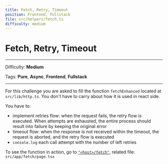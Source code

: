 ```yaml
---
title: Fetch, Retry, Timeout
position: Frontend, Fullstack
file: src/helpers/fetch.ts
difficulty: medium
---
```


# Fetch, Retry, Timeout

---

Difficulty: **Medium**

Tags: **Pure**, **Async**, **Frontend**, **Fullstack**

---

For this challenge you are asked to fill the function `fetchEnhanced` located at `src/lib/http.ts`. You don't have to carry about how it is used in react side.

You have to:

- implement retries flow: when the request fails, the retry flow is executed. When attempts are exhausted, the entire process should result into failure by keeping the original error
- timeout flow: when the response is not received within the timeout, the request is aborted, and the retry flow is executed
- `console.log` each call attempt with the number of left retries

To see the function in action, go to [`"<host>/fetch"`](/fetch), related file: `src/app/fetch/page.tsx`
